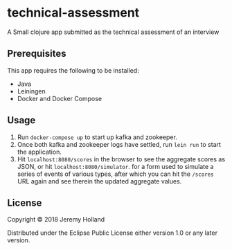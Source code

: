 # technical-assessment

A Small clojure app submitted as the technical assessment of an interview

## Prerequisites

This app requires the following to be installed:
- Java
- Leiningen
- Docker and Docker Compose

## Usage

1. Run `docker-compose up` to start up kafka and zookeeper.
2. Once both kafka and zookeeper logs have settled, run `lein run` to start the application.
3. Hit `localhost:8080/scores` in the browser to see the aggregate scores as JSON, or hit `localhost:8080/simulator`.
   for a form used to simulate a series of events of various types, after which you can hit the `/scores` URL again and
   see therein the updated aggregate values.

## License

Copyright © 2018 Jeremy Holland

Distributed under the Eclipse Public License either version 1.0 or any later version.
